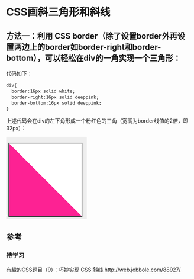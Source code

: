 # CSS画斜三角形和斜线

## 方法一：利用 CSS border（除了设置border外再设置两边上的border如border-right和border-bottom），可以轻松在div的一角实现一个三角形：

代码如下：

```
div{
  border:16px solid white;
  border-right:16px solid deeppink;
  border-bottom:16px solid deeppink;
}
```

上述代码会在div的左下角形成一个粉红色的三角（宽高为border线值的2倍，即32px）：

![](/assets/三角.png)



## 参考
### 待学习
有趣的CSS题目（9）：巧妙实现 CSS 斜线
http://web.jobbole.com/88927/